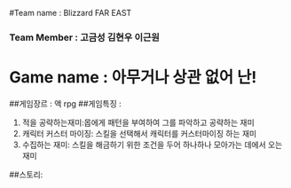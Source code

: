 #Team name : Blizzard FAR EAST
### Team Member : 고금성 김현우 이근원
# Game name : 아무거나 상관 없어 난!
##게임장르 : 액 rpg
##게임특징 :
1. 적을 공략하는재미:몹에게 패턴을 부여하여 그를 파악하고 공략하는 재미
2. 캐릭터 커스터 마이징: 스킬을 선택해서 캐릭터를 커스터마이징 하는 재미
3. 수집하는 재미: 스킬을 해금하기 위한 조건을 두어 하나하나 모아가는 데에서 오는 재미

##스토리:
